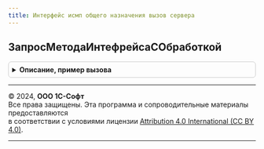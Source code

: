```yaml
---
title: Интерфейс исмп общего назначения вызов сервера
---
```



## ЗапросМетодаИнтефрейсаСОбработкой
<details style="margin: 1em 0; padding: 0.5em; border: 1px solid #ccc; border-radius: 6px;">

<summary style="font-weight: bold; cursor: pointer;">Описание, пример вызова</summary>

```bsl

Процедура ЗапросМетодаИнтефрейсаСОбработкой(ПараметрыОбработки) Экспорт
```

Пример вызова
```bsl
ИнтерфейсИСМПОбщегоНазначенияВызовСервера.ЗапросМетодаИнтефрейсаСОбработкой(ПараметрыОбработки) 
```
</details>

---

© 2024, **ООО 1С-Софт**  
Все права защищены. Эта программа и сопроводительные материалы предоставляются  
в соответствии с условиями лицензии [Attribution 4.0 International (CC BY 4.0)](https://creativecommons.org/licenses/by/4.0/legalcode).

---
